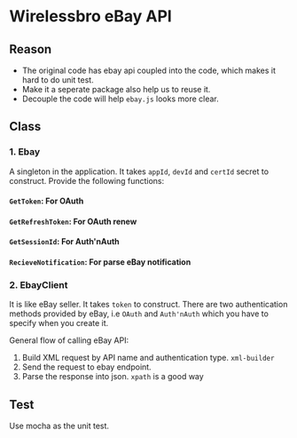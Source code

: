 # Wirelessbro eBay API

## Reason
- The original code has ebay api coupled into the code, which makes it hard to do unit test.
- Make it a seperate package also help us to reuse it.
- Decouple the code will help `ebay.js` looks more clear.

## Class
### 1. Ebay
A singleton in the application. It takes `appId`, `devId` and `certId` secret to construct. Provide the following functions:
#### `GetToken`: For OAuth
#### `GetRefreshToken`: For OAuth renew
#### `GetSessionId`: For Auth'nAuth
#### `RecieveNotification`: For parse eBay notification


### 2. EbayClient
It is like eBay seller. It takes `token` to construct. There are two authentication methods provided by
eBay, i.e `OAuth` and `Auth'nAuth` which you have to specify when you create it. 

General flow of calling eBay API:
1. Build XML request by API name and authentication type. `xml-builder`
2. Send the request to ebay endpoint.
3. Parse the response into json. `xpath` is a good way


## Test
Use mocha as the unit test. 